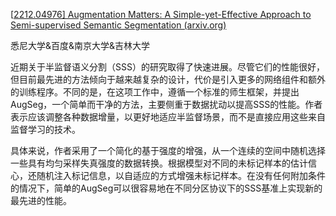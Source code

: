 [[2212.04976\] Augmentation Matters: A Simple-yet-Effective Approach to Semi-supervised Semantic Segmentation (arxiv.org)](https://arxiv.org/abs/2212.04976)

悉尼大学&百度&南京大学&吉林大学



近期关于半监督语义分割（SSS）的研究取得了快速进展。尽管它们的性能很好，但目前最先进的方法倾向于越来越复杂的设计，代价是引入更多的网络组件和额外的训练程序。不同的是，在这项工作中，遵循一个标准的师生框架，并提出AugSeg，一个简单而干净的方法，主要侧重于数据扰动以提高SSS的性能。作者表示应该调整各种数据增量，以更好地适应半监督场景，而不是直接应用这些来自监督学习的技术。

具体来说，作者采用了一个简化的基于强度的增强，从一个连续的空间中随机选择一些具有均匀采样失真强度的数据转换。根据模型对不同的未标记样本的估计信心，还随机注入标记信息，以自适应的方式增强未标记样本。在没有任何附加条件的情况下，简单的AugSeg可以很容易地在不同分区协议下的SSS基准上实现新的最先进的性能。